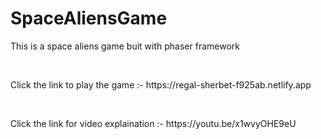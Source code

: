 # SpaceAliensGame
<p>This is a space aliens game buit with phaser framework</p> 
<br />
<p>Click the link to play the game :-  https://regal-sherbet-f925ab.netlify.app </p>
<br />
<p>Click the link for video explaination :- https://youtu.be/x1wvyOHE9eU </p>
<br/>

